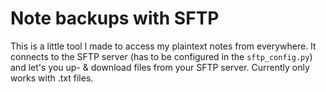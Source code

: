 # Note backups with SFTP

This is a little tool I made to access my plaintext notes from everywhere. It connects to the SFTP server (has to be configured in the ```sftp_config.py```) and let's you up- & download files from your SFTP server. 
Currently only works with .txt files. 
